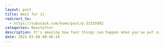 ```yaml
---
layout: post
title: Wait for it
redirect_to:
  - https://substack.com/home/post/p-33335992
categories: Newsletter
description: It's amazing how fast things can happen when you've put in the time
date: 2021-03-08 08:46:14
---
```

